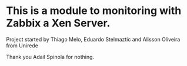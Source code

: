 # This is a module to monitoring with Zabbix a Xen Server.
Project started by Thiago Melo, Eduardo Stelmaztic and Alisson Oliveira from Unirede

Thank you Adail Spinola for nothing.
